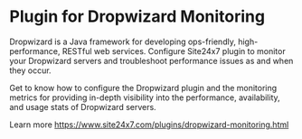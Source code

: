 Plugin for Dropwizard Monitoring
===========

Dropwizard is a Java framework for developing ops-friendly, high-performance, RESTful web services. Configure Site24x7 plugin to monitor your Dropwizard servers and troubleshoot performance issues as and when they occur.

Get to know how to configure the Dropwizard plugin and the monitoring metrics for providing in-depth visibility into the performance, availability, and usage stats of Dropwizard servers.

Learn more https://www.site24x7.com/plugins/dropwizard-monitoring.html
